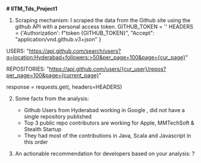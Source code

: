 **# IITM_Tds_Project1**

1. Scraping mechanism: I scraped the data from the Github site using the github API with a personal access token.
          GITHUB_TOKEN =  '<personal-token>'
          HEADERS = {'Authorization': f"token {GITHUB_TOKEN}",
                     "Accept": "application/vnd.github.v3+json"
          }
   
USERS: "https://api.github.com/search/users?q=location:Hyderabad+followers:>50&per_page=100&page={cur_page}"

REPOSITORIES: "https://api.github.com/users/{cur_user}/repos?per_page=100&page={current_page}"

response = requests.get(<above-url>, headers=HEADERS)

   
2.  Some facts from the analysis:
    * Github Users from Hyderabad working in Google , did not have a single repository published
    * Top 3 public repo contributors are working for Apple, MMTechSoft &  Stealth Startup
    * They had most of the contributions in Java, Scala and Javascript in this order
      
3. An actionable recommendation for developers based on your analysis: ?
